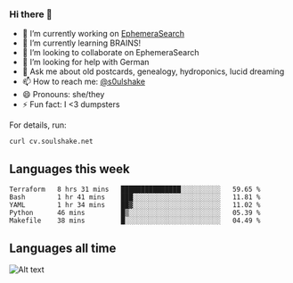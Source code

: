 ### Hi there 👋

<!--
**soulshake/soulshake** is a ✨ _special_ ✨ repository because its `README.md` (this file) appears on your GitHub profile.

Here are some ideas to get you started:

- 🔭 I’m currently working on ...
- 🌱 I’m currently learning ...
- 👯 I’m looking to collaborate on ...
- 🤔 I’m looking for help with ...
- 💬 Ask me about ...
- 📫 How to reach me: ...
- 😄 Pronouns: ...
- ⚡ Fun fact: ...
-->


- 🔭 I’m currently working on [EphemeraSearch](https://www.ephemerasearch.com/)
- 🌱 I’m currently learning BRAINS!
- 👯 I’m looking to collaborate on EphemeraSearch
- 🤔 I’m looking for help with German
- 💬 Ask me about old postcards, genealogy, hydroponics, lucid dreaming
- 📫 How to reach me: [@s0ulshake](https://twitter.com/soulshake)
- 😄 Pronouns: she/they
- ⚡ Fun fact: I <3 dumpsters

For details, run:

```
curl cv.soulshake.net
```

## Languages this week

<!--START_SECTION:waka-->
```text
Terraform   8 hrs 31 mins   ███████████████░░░░░░░░░░   59.65 % 
Bash        1 hr 41 mins    ███░░░░░░░░░░░░░░░░░░░░░░   11.81 % 
YAML        1 hr 34 mins    ██▓░░░░░░░░░░░░░░░░░░░░░░   11.02 % 
Python      46 mins         █▒░░░░░░░░░░░░░░░░░░░░░░░   05.39 % 
Makefile    38 mins         █░░░░░░░░░░░░░░░░░░░░░░░░   04.49 % 
```
<!--END_SECTION:waka-->

## Languages all time
![Alt text](https://wakatime.com/share/@aj/6aa10b67-a5e9-4fb1-acaf-8692f4385172.svg)

